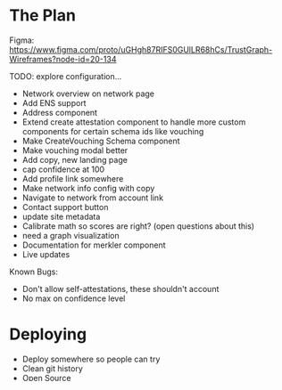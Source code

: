 # The Plan

Figma: https://www.figma.com/proto/uGHgh87RIFS0GUlLR68hCs/TrustGraph-Wireframes?node-id=20-134

TODO: explore configuration...

- Network overview on network page
- Add ENS support
- Address component
- Extend create attestation component to handle more custom components for certain schema ids like vouching
- Make CreateVouching Schema component
- Make vouching modal better
- Add copy, new landing page
- cap confidence at 100
- Add profile link somewhere
- Make network info config with copy
- Navigate to network from account link
- Contact support button
- update site metadata
- Calibrate math so scores are right? (open questions about this)
- need a graph visualization
- Documentation for merkler component
- Live updates

Known Bugs:
- Don't allow self-attestations, these shouldn't account
- No max on confidence level

# Deploying
- Deploy somewhere so people can try
- Clean git history
- Open Source
- Deploy on Celo
- Publish WAVS packages


# Clean up
- formatVotingPower is baddly named (kill, it's just using BigInt, there must be a function in one of our packages)
- Remove followers logic from ponder indexer
- Rename component from merkler to trust graph
- Refactor to consume upstream packages from WAVS tools
- Docs so people unfamiliar with WAVS can run it
- Make sure tasks are named appropriately

# Governance extra credit
- Experimental notice on governance page
- create proposal doesn't submit amount as big int (it's in wei)
- Add threshold to Merkle Gov Module contract
- Implement and document the fallback mechanism for governance (this should be fairly straightforward with Zodiac hopefully)
- A DAO needs to be able to update it's own service configuration (related to Gyser?)
- Conduct AI audit of contracts
- Add Gov Paper

# Rewards extra credit
- Add Rewards so this is a complete DAO governance system
- Activate rewards page?
